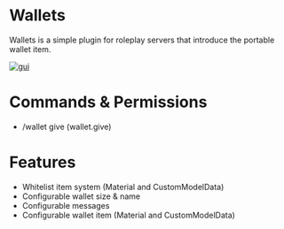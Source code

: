 # Wallets

Wallets is a simple plugin for roleplay servers that introduce the portable wallet item.

[![gui](https://i.imgur.com/ENxSG0P.png)](https://nodesource.com/products/nsolid)



# Commands & Permissions

  - /wallet give <player>  (wallet.give)

# Features
    
- Whitelist item system (Material and CustomModelData)
- Configurable wallet size & name
- Configurable messages
- Configurable wallet item (Material and CustomModelData)
